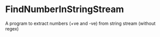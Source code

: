 # FindNumberInStringStream
A program to extract numbers (+ve and -ve) from string stream (without regex)
